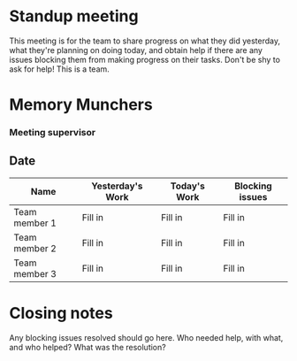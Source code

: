 # Standup meeting

This meeting is for the team to share progress on what they did yesterday, what they're planning on doing today, and obtain help if there are any issues blocking them from making progress on their tasks. Don't be shy to ask for help! This is a team.

# Memory Munchers

### Meeting supervisor

## Date

| Name | Yesterday's Work | Today's Work | Blocking issues |
|----------|----------|----------|----------|
| Team member 1 | Fill in | Fill in | Fill in |
| Team member 2 | Fill in | Fill in | Fill in | 
| Team member 3 | Fill in | Fill in | Fill in |

# Closing notes

Any blocking issues resolved should go here. Who needed help, with what, and who helped? What was the resolution?
